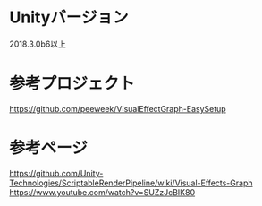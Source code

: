 # Unityバージョン  
2018.3.0b6以上  
# 参考プロジェクト  
https://github.com/peeweek/VisualEffectGraph-EasySetup  
# 参考ページ  
https://github.com/Unity-Technologies/ScriptableRenderPipeline/wiki/Visual-Effects-Graph  
https://www.youtube.com/watch?v=SUZzJcBIK80
